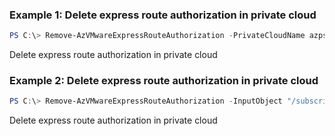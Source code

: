 ### Example 1: Delete express route authorization in private cloud
```powershell
PS C:\> Remove-AzVMwareExpressRouteAuthorization -PrivateCloudName azps_test_cloud -ResourceGroupName azps_test_group -Name azps_test_authorization

```

Delete express route authorization in private cloud

### Example 2: Delete express route authorization in private cloud
```powershell
PS C:\> Remove-AzVMwareExpressRouteAuthorization -InputObject "/subscriptions/ba75e79b-dd95-4025-9dbf-3a7ae8dff2b5/resourceGroups/azps_test_group/providers/Microsoft.AVS/privateClouds/azps_test_cloud/authorizations/azps_test_authorization

```

Delete express route authorization in private cloud
